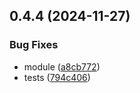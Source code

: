 ## 0.4.4 (2024-11-27)


### Bug Fixes

* module ([a8cb772](https://github.com/andrehrferreira/cmmv-encryptor/commit/a8cb77268f4c57ea446b7323afb24242c3771438))
* tests ([794c406](https://github.com/andrehrferreira/cmmv-encryptor/commit/794c4069e4557763a70122be37d2ca1680992bbc))



